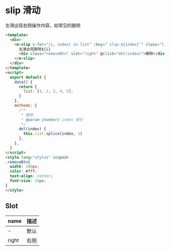 # slip 滑动

左滑出现右侧操作内容，如常见的删除

```html
<template>
  <div>
    <m-slip v-for="(i, index) in list" :key="`slip-${index}`" class="list">
      左滑出现删除${i}
      <div class="removeBtn" slot="right" @click="del(index)">删除</div>
    </m-slip>
  </div>
</template>
<script>
  export default {
    data() {
      return {
        list: [1, 2, 3, 4, 5],
      }
    },
    methods: {
      /**
       * 删除
       * @param {number} index 索引
       */
      del(index) {
        this.list.splice(index, 1)
      },
    },
  }
</script>
<style lang="stylus" scoped>
.removeBtn{
  width: 100px;
  color: #fff;
  text-align: center;
  font-size: 24px;
}
</style>
```

## Slot

| name  | 描述 |
| ----- | --- |
| -     | 默认 |
| right | 右侧 |